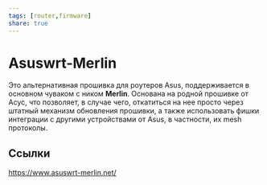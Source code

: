 ```yaml
---
tags: [router,firmware]
share: true
---
```

# Asuswrt-Merlin
Это альтернативная прошивка для роутеров Asus, поддерживается в основном чуваком с ником **Merlin**. Основана на родной прошивке от Асус, что позволяет, в случае чего, откатиться на нее просто через штатный механизм обновления прошивки, а также использовать фишки интеграции с другими устройствами от Asus, в частности, их mesh протоколы.
## Ссылки
https://www.asuswrt-merlin.net/
